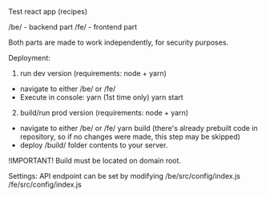Test react app (recipes)

/be/ - backend part
/fe/ - frontend part

Both parts are made to work independently, for security purposes.


Deployment:

1) run dev version (requirements: node + yarn)
- navigate to either /be/ or /fe/ 
- Execute in console: 
yarn (1st time only)
yarn start

2) build/run prod version (requirements: node + yarn)
- navigate to either /be/ or /fe/ 
yarn build (there's already prebuilt code in repository, so if no changes were made, this step may be skipped)
- deploy /build/ folder contents to your server.
 
!IMPORTANT! Build must be located on domain root.

Settings:
API endpoint can be set by modifying
/be/src/config/index.js
/fe/src/config/index.js
